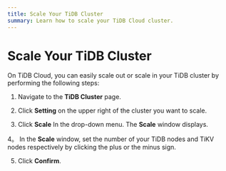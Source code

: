```yaml
---
title: Scale Your TiDB Cluster
summary: Learn how to scale your TiDB Cloud cluster.
---
```


# Scale Your TiDB Cluster

On TiDB Cloud, you can easily scale out or scale in your TiDB cluster by performing the following steps:

1. Navigate to the **TiDB Cluster** page.

2. Click **Setting** on the upper right of the cluster you want to scale.

3. Click **Scale** In the drop-down menu. The **Scale** window displays.

4。 In the **Scale** window, set the number of your TiDB nodes and TiKV nodes respectively by clicking the plus or the minus sign.

5. Click **Confirm**.
